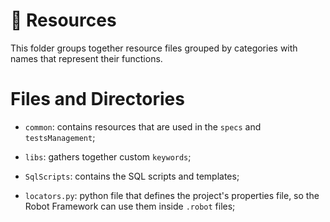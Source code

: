# 💼 Resources
This folder groups together resource files grouped by categories with names that represent their functions.

# Files and Directories
* `common`: contains resources that are used in the `specs` and `testsManagement`;

* `libs`: gathers together custom `keywords`;

* `SqlScripts`: contains the SQL scripts and templates;

* `locators.py`: python file that defines the project's properties file, so the Robot Framework can use them inside `.robot` files;